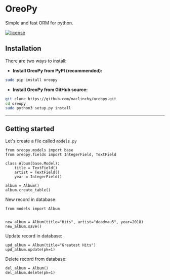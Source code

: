 # OreoPy

Simple and fast ORM for python.

[![license](https://img.shields.io/github/license/mashape/apistatus.svg?maxAge=2592000)](https://github.com/maclinchy/netpy/blob/master/LICENSE)

## Installation

There are two ways to install:

- **Install OreoPy from PyPI (recommended):**
```sh
sudo pip install oreopy
```

- **Install OreoPy from GitHub source:**
```sh
git clone https://github.com/maclinchy/oreopy.git
cd oreopy
sudo python3 setup.py install
```

------------------
## Getting started

Let's create a file called `models.py`
```python3
from oreopy.models import base
from oreopy.fields import IntegerField, TextField

class Album(base.Model):
    title = TextField()
    artist = TextField()
    year = IntegerField()
    
album = Album()
album.create_table()
```

New record in database:
```python3
from models import Album


new_album = Album(title="Hits", artist="deadmau5", year=2018)
new_album.save()
```

Update record in database:
```python3
upd_album = Album(title="Greatest Hits")
upd_album.update(pk=1)
```

Delete record from database:
```python3
del_album = Album()
del_album.delete(pk=1)
```

